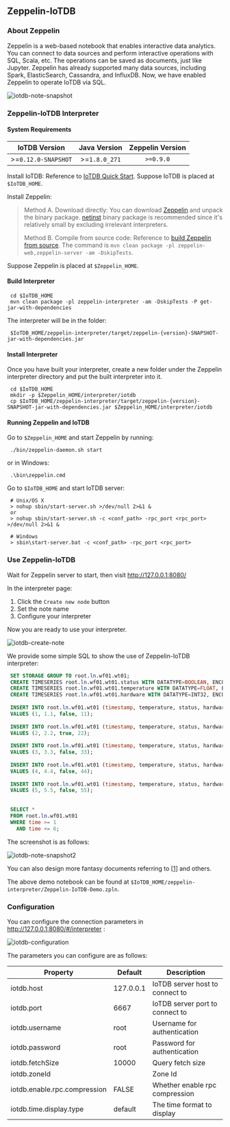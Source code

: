<!--

    Licensed to the Apache Software Foundation (ASF) under one
    or more contributor license agreements.  See the NOTICE file
    distributed with this work for additional information
    regarding copyright ownership.  The ASF licenses this file
    to you under the Apache License, Version 2.0 (the
    "License"); you may not use this file except in compliance
    with the License.  You may obtain a copy of the License at
    
        http://www.apache.org/licenses/LICENSE-2.0
    
    Unless required by applicable law or agreed to in writing,
    software distributed under the License is distributed on an
    "AS IS" BASIS, WITHOUT WARRANTIES OR CONDITIONS OF ANY
    KIND, either express or implied.  See the License for the
    specific language governing permissions and limitations
    under the License.

-->

## Zeppelin-IoTDB

### About Zeppelin

Zeppelin is a web-based notebook that enables interactive data analytics. You can connect to data sources and perform interactive operations with SQL, Scala, etc. The operations can be saved as documents, just like Jupyter. Zeppelin has already supported many data sources, including Spark, ElasticSearch, Cassandra, and InfluxDB. Now, we have enabled Zeppelin to operate IoTDB via SQL. 

![iotdb-note-snapshot](https://user-images.githubusercontent.com/5548915/102752947-520a3e80-43a5-11eb-8fb1-8fac471c8c7e.png)



### Zeppelin-IoTDB Interpreter

#### System Requirements

| IoTDB Version | Java Version  | Zeppelin Version |
| :-----------: | :-----------: | :--------------: |
|  >=`0.12.0-SNAPSHOT`   | >=`1.8.0_271` |    `>=0.9.0`     |

Install IoTDB: Reference to [IoTDB Quick Start](../QuickStart/QuickStart.html). Suppose IoTDB is placed at `$IoTDB_HOME`.

Install Zeppelin:
> Method A. Download directly: You can download [Zeppelin](https://zeppelin.apache.org/download.html#) and unpack the binary package. [netinst](http://www.apache.org/dyn/closer.cgi/zeppelin/zeppelin-0.9.0/zeppelin-0.9.0-bin-netinst.tgz) binary package is recommended since it's relatively small by excluding irrelevant interpreters.
> 
> Method B. Compile from source code: Reference to [build Zeppelin from source](https://zeppelin.apache.org/docs/latest/setup/basics/how_to_build.html). The command is `mvn clean package -pl zeppelin-web,zeppelin-server -am -DskipTests`.

Suppose Zeppelin is placed at `$Zeppelin_HOME`.

#### Build Interpreter

```
 cd $IoTDB_HOME
 mvn clean package -pl zeppelin-interpreter -am -DskipTests -P get-jar-with-dependencies
```

The interpreter will be in the folder:

```
 $IoTDB_HOME/zeppelin-interpreter/target/zeppelin-{version}-SNAPSHOT-jar-with-dependencies.jar
```



#### Install Interpreter

Once you have built your interpreter, create a new folder under the Zeppelin interpreter directory and put the built interpreter into it. 

```
 cd $IoTDB_HOME
 mkdir -p $Zeppelin_HOME/interpreter/iotdb
 cp $IoTDB_HOME/zeppelin-interpreter/target/zeppelin-{version}-SNAPSHOT-jar-with-dependencies.jar $Zeppelin_HOME/interpreter/iotdb
```



#### Running Zeppelin and IoTDB

Go to `$Zeppelin_HOME` and start Zeppelin by running: 

```
 ./bin/zeppelin-daemon.sh start
```

or in Windows:

```
 .\bin\zeppelin.cmd
```

Go to `$IoTDB_HOME` and start IoTDB server:

```
 # Unix/OS X
 > nohup sbin/start-server.sh >/dev/null 2>&1 &
 or
 > nohup sbin/start-server.sh -c <conf_path> -rpc_port <rpc_port> >/dev/null 2>&1 &
 
 # Windows
 > sbin\start-server.bat -c <conf_path> -rpc_port <rpc_port>
```



### Use Zeppelin-IoTDB

Wait for Zeppelin server to start, then visit http://127.0.0.1:8080/

In the interpreter page: 

1. Click the `Create new node` button
2. Set the note name
3. Configure your interpreter

Now you are ready to use your interpreter.

![iotdb-create-note](https://user-images.githubusercontent.com/5548915/102752945-5171a800-43a5-11eb-8614-53b3276a3ce2.png)

We provide some simple SQL to show the use of Zeppelin-IoTDB interpreter:

```sql
 SET STORAGE GROUP TO root.ln.wf01.wt01;
 CREATE TIMESERIES root.ln.wf01.wt01.status WITH DATATYPE=BOOLEAN, ENCODING=PLAIN;
 CREATE TIMESERIES root.ln.wf01.wt01.temperature WITH DATATYPE=FLOAT, ENCODING=PLAIN;
 CREATE TIMESERIES root.ln.wf01.wt01.hardware WITH DATATYPE=INT32, ENCODING=PLAIN;
 
 INSERT INTO root.ln.wf01.wt01 (timestamp, temperature, status, hardware)
 VALUES (1, 1.1, false, 11);
 
 INSERT INTO root.ln.wf01.wt01 (timestamp, temperature, status, hardware)
 VALUES (2, 2.2, true, 22);
 
 INSERT INTO root.ln.wf01.wt01 (timestamp, temperature, status, hardware)
 VALUES (3, 3.3, false, 33);
 
 INSERT INTO root.ln.wf01.wt01 (timestamp, temperature, status, hardware)
 VALUES (4, 4.4, false, 44);
 
 INSERT INTO root.ln.wf01.wt01 (timestamp, temperature, status, hardware)
 VALUES (5, 5.5, false, 55);
 
 
 SELECT *
 FROM root.ln.wf01.wt01
 WHERE time >= 1
   AND time <= 6;
```

The screenshot is as follows:

![iotdb-note-snapshot2](https://user-images.githubusercontent.com/5548915/102752948-52a2d500-43a5-11eb-9156-0c55667eb4cd.png)

You can also design more fantasy documents referring to [[1]](https://zeppelin.apache.org/docs/0.9.0-SNAPSHOT/usage/display_system/basic.html) and others.

The above demo notebook can be found at  `$IoTDB_HOME/zeppelin-interpreter/Zeppelin-IoTDB-Demo.zpln`.



### Configuration

You can configure the connection parameters in http://127.0.0.1:8080/#/interpreter :

![iotdb-configuration](https://user-images.githubusercontent.com/5548915/102752940-50407b00-43a5-11eb-94fb-3e3be222183c.png)

The parameters you can configure are as follows:

| Property                     | Default   | Description                     |
| ---------------------------- | --------- | ------------------------------- |
| iotdb.host                   | 127.0.0.1 | IoTDB server host to connect to |
| iotdb.port                   | 6667      | IoTDB server port to connect to |
| iotdb.username               | root      | Username for authentication     |
| iotdb.password               | root      | Password for authentication     |
| iotdb.fetchSize              | 10000     | Query fetch size                |
| iotdb.zoneId                 |           | Zone Id                         |
| iotdb.enable.rpc.compression | FALSE     | Whether enable rpc compression  |
| iotdb.time.display.type      | default   | The time format to display      |

